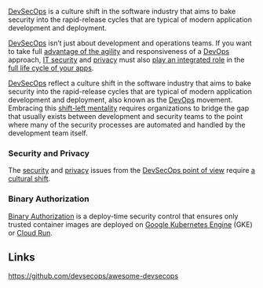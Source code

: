 [DevSecOps](https://snyk.io/devsecops/) is a culture shift in the software industry that aims to bake security into the rapid-release cycles that are typical of modern application development and deployment.

[DevSecOps](https://resources.github.com/whitepapers/Architects-guide-to-DevOps/) isn’t just about development and operations teams. If you want to take full [advantage of the agility](https://tech.gsa.gov/guides/understanding_differences_agile_devsecops/) and responsiveness of a [DevOps](DevOps) approach, [IT security](Security) and [privacy](Privacy) must also [play an integrated role](https://techbeacon.com/security/devsecops-realities-app-dev-teams-must-accept) in the [full life cycle of your apps](https://github.blog/2020-08-13-secure-at-every-step-a-guide-to-devsecops-shifting-left-and-gitops/).


[DevSecOps](https://en.wikipedia.org/wiki/DevOps#DevSecOps,_Shifting_Security_Left) reflect a culture shift in the software industry that aims to bake security into the rapid-release cycles that are typical of modern application development and deployment, also known as the [DevOps](DevOps) movement. Embracing this [shift-left mentality](https://smartbear.com/learn/automated-testing/shifting-left-in-testing/) requires organizations to bridge the gap that usually exists between development and security teams to the point where many of the security processes are automated and handled by the development team itself.

### Security and Privacy

The [security](Security) and [privacy](Privacy) issues from the [DevSecOps point of view](https://www.csoonline.com/article/3245748/what-is-devsecops-developing-more-secure-applications.html) require [a cultural shift](https://www.coalfire.com/the-coalfire-blog/july-2020/successful-devsecops-begins-with-a-cultural-shift).

### Binary Authorization

[Binary Authorization](Binary-Authorization) is a deploy-time security control that ensures only trusted container images are deployed on [Google Kubernetes Engine](GKE) (GKE) or [Cloud Run](Cloud-Run). 

## Links

https://github.com/devsecops/awesome-devsecops

